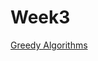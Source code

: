 # Week3
[Greedy Algorithms](https://d18ky98rnyall9.cloudfront.net/_557e747b2146577e6cbf61df0f353dc6_02_greedy_algorithms_problems.pdf?Expires=1484870400&Signature=bnV2P9O~PXMdedLj6mKfSWcn6JwnDT2db2lwJ~6lCpwgkLcdRqxBTjIRjbW--UMx8w7JFGpXsWa967K75cvSm0jckjDZEkD7NQ29vNGxp-Kd2ByYFok-Nu8g64z3MYqxWm0x-IP3DvdTqu~6yef4u3Iaof8WEFKUnDS9TO2LjoE_&Key-Pair-Id=APKAJLTNE6QMUY6HBC5A)
